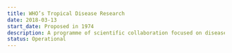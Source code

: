 ```yaml
---
title: WHO’s Tropical Disease Research
date: 2018-03-13
start_date: Proposed in 1974
description: A programme of scientific collaboration focused on diseases of poverty.
status: Operational
---
```

